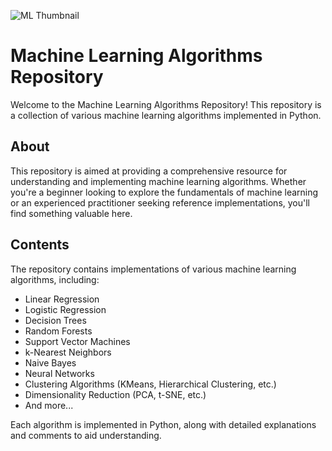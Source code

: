 
![ML Thumbnail](https://github.com/dhanush-github/Machine-Learning/assets/82599768/aa182ede-5ffe-448e-a084-b053e86507a5)

# Machine Learning Algorithms Repository

Welcome to the Machine Learning Algorithms Repository! This repository is a collection of various machine learning algorithms implemented in Python.

## About

This repository is aimed at providing a comprehensive resource for understanding and implementing machine learning algorithms. Whether you're a beginner looking to explore the fundamentals of machine learning or an experienced practitioner seeking reference implementations, you'll find something valuable here.

## Contents

The repository contains implementations of various machine learning algorithms, including:

- Linear Regression
- Logistic Regression
- Decision Trees
- Random Forests
- Support Vector Machines
- k-Nearest Neighbors
- Naive Bayes
- Neural Networks
- Clustering Algorithms (KMeans, Hierarchical Clustering, etc.)
- Dimensionality Reduction (PCA, t-SNE, etc.)
- And more...

Each algorithm is implemented in Python, along with detailed explanations and comments to aid understanding.
